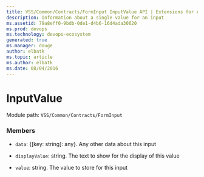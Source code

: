 ```yaml
---
title: VSS/Common/Contracts/FormInput InputValue API | Extensions for Azure DevOps Services
description: Information about a single value for an input
ms.assetid: 79a8eff0-9bdb-0de1-d4b6-16d4ada30620
ms.prod: devops
ms.technology: devops-ecosystem
generated: true
ms.manager: douge
author: elbatk
ms.topic: article
ms.author: elbatk
ms.date: 08/04/2016
---
```


# InputValue

Module path: `VSS/Common/Contracts/FormInput`


### Members

* `data`: {[key: string]: any}. Any other data about this input

* `displayValue`: string. The text to show for the display of this value

* `value`: string. The value to store for this input

